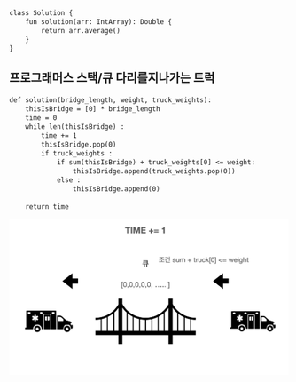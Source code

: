 ```:kotlin
class Solution {
    fun solution(arr: IntArray): Double {
        return arr.average()
    }
}
```

## 프로그래머스 스택/큐 다리를지나가는 트럭

```: python3
def solution(bridge_length, weight, truck_weights):
    thisIsBridge = [0] * bridge_length
    time = 0
    while len(thisIsBridge) :
        time += 1
        thisIsBridge.pop(0)
        if truck_weights :
            if sum(thisIsBridge) + truck_weights[0] <= weight:
                thisIsBridge.append(truck_weights.pop(0))
            else :
                thisIsBridge.append(0)

    return time
```

![ex_screenshot](./bridge_truck.png)
